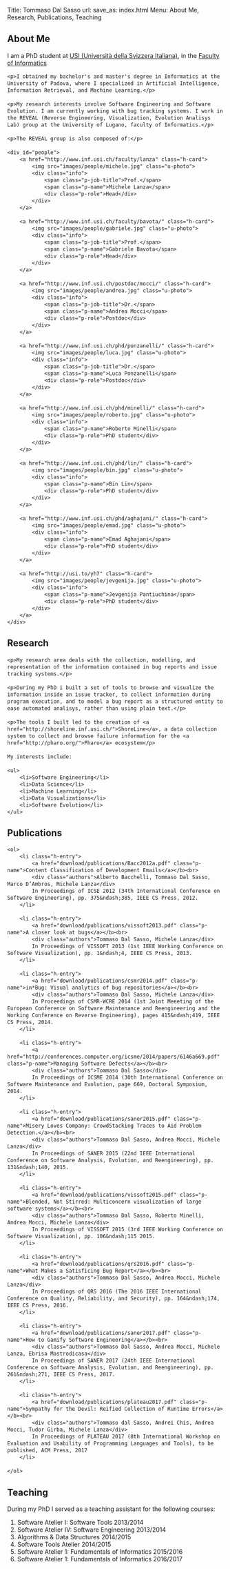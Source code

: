 Title: Tommaso Dal Sasso
url:
save_as: index.html
Menu: About Me, Research, Publications, Teaching



<section id="about_me">
    <h2>About Me</h2>
    <p>I am a PhD student at <a href="http://www.usi.ch">USI (Università della Svizzera Italiana)</a>, in the <a href="http://www.inf.usi.ch">Faculty of Informatics</a></p>

    <p>I obtained my bachelor's and master's degree in Informatics at the University of Padova, where I specialized in Artificial Intelligence, Information Retrieval, and Machine Learning.</p>

    <p>My research interests involve Software Engineering and Software Evolution. I am currently working with bug tracking systems. I work in the REVEAL (Reverse Engineering, Visualization, Evolution Analisys Lab) group at the University of Lugano, faculty of Informatics.</p>

    <p>The REVEAL group is also composed of:</p>

    <div id="people">
        <a href="http://www.inf.usi.ch/faculty/lanza" class="h-card">
            <img src="images/people/michele.jpg" class="u-photo">
            <div class="info">
                <span class="p-job-title">Prof.</span>
                <span class="p-name">Michele Lanza</span>
                <div class="p-role">Head</div>
            </div>
        </a>

        <a href="http://www.inf.usi.ch/faculty/bavota/" class="h-card">
            <img src="images/people/gabriele.jpg" class="u-photo">
            <div class="info">
                <span class="p-job-title">Prof.</span>
                <span class="p-name">Gabriele Bavota</span>
                <div class="p-role">Head</div>
            </div>
        </a>

        <a href="http://www.inf.usi.ch/postdoc/mocci/" class="h-card">
            <img src="images/people/andrea.jpg" class="u-photo">
            <div class="info">
                <span class="p-job-title">Dr.</span>
                <span class="p-name">Andrea Mocci</span>
                <div class="p-role">Postdoc</div>
            </div>
        </a>

        <a href="http://www.inf.usi.ch/phd/ponzanelli/" class="h-card">
            <img src="images/people/luca.jpg" class="u-photo">
            <div class="info">
                <span class="p-job-title">Dr.</span>
                <span class="p-name">Luca Ponzanelli</span>
                <div class="p-role">Postdoc</div>
            </div>
        </a>

        <a href="http://www.inf.usi.ch/phd/minelli/" class="h-card">
            <img src="images/people/roberto.jpg" class="u-photo">
            <div class="info">
                <span class="p-name">Roberto Minelli</span>
                <div class="p-role">PhD student</div>
            </div>
        </a>

        <a href="http://www.inf.usi.ch/phd/lin/" class="h-card">
            <img src="images/people/bin.jpg" class="u-photo">
            <div class="info">
                <span class="p-name">Bin Lin</span>
                <div class="p-role">PhD student</div>
            </div>
        </a>

        <a href="http://www.inf.usi.ch/phd/aghajani/" class="h-card">
            <img src="images/people/emad.jpg" class="u-photo">
            <div class="info">
                <span class="p-name">Emad Aghajani</span>
                <div class="p-role">PhD student</div>
            </div>
        </a>

        <a href="http://usi.to/yh7" class="h-card">
            <img src="images/people/jevgenija.jpg" class="u-photo">
            <div class="info">
                <span class="p-name">Jevgenija Pantiuchina</span>
                <div class="p-role">PhD student</div>
            </div>
        </a>
    </div>
</section>

<section id="research">
    <h2>Research</h2>

    <p>My research area deals with the collection, modelling, and representation of the information contained in bug reports and issue tracking systems.</p>

    <p>During my PhD i built a set of tools to browse and visualize the information inside an issue tracker, to collect information during program execution, and to model a bug report as a structured entity to ease automated analisys, rather than using plain text.</p>

    <p>The tools I built led to the creation of <a href="http://shoreline.inf.usi.ch/">ShoreLine</a>, a data collection system to collect and browse failure information for the <a href="http://pharo.org/">Pharo</a> ecosystem</p>

    My interests include:

    <ul>
        <li>Software Engineering</li>
        <li>Data Science</li>
        <li>Machine Learning</li>
        <li>Data Visualizations</li>
        <li>Software Evolution</li>
    </ul>
</section>

<section id="publications" class="h-feed">
    <h2 class="p-name">Publications</h2>

    <ol>
        <li class="h-entry">
            <a href="download/publications/Bacc2012a.pdf" class="p-name">Content Classification of Development Emails</a></b><br>
            <div class="authors">Alberto Bacchelli, Tommaso Dal Sasso, Marco D’Ambros, Michele Lanza</div>
            In Proceedings of ICSE 2012 (34th International Conference on Software Engineering), pp. 375&ndash;385, IEEE CS Press, 2012.
        </li>

        <li class="h-entry">
            <a href="download/publications/vissoft2013.pdf" class="p-name">A closer look at bugs</a></b><br>
            <div class="authors">Tommaso Dal Sasso, Michele Lanza</div>
            In Proceedings of VISSOFT 2013 (1st IEEE Working Conference on Software Visualization), pp. 1&ndash;4, IEEE CS Press, 2013.
        </li>

        <li class="h-entry">
            <a href="download/publications/csmr2014.pdf" class="p-name">in*Bug: Visual analytics of bug repositories</a></b><br>
            <div class="authors">Tommaso Dal Sasso, Michele Lanza</div>
            In Proceedings of CSMR-WCRE 2014 (1st Joint Meeeting of the European Conference on Software Maintenance and Reengineering and the Working Conference on Reverse Engineering), pages 415&ndash;419, IEEE CS Press, 2014.
        </li>

        <li class="h-entry">
            <a href="http://conferences.computer.org/icsme/2014/papers/6146a669.pdf" class="p-name">Managing Software Defects</a></b><br>
            <div class="authors">Tommaso Dal Sasso</div>
            In Proceedings of ICSME 2014 (30th International Conference on Software Maintenance and Evolution, page 669, Doctoral Symposium, 2014.
        </li>

        <li class="h-entry">
            <a href="download/publications/saner2015.pdf" class="p-name">Misery Loves Company: CrowdStacking Traces to Aid Problem Detection.</a></b><br>
            <div class="authors">Tommaso Dal Sasso, Andrea Mocci, Michele Lanza</div>
            In Proceedings of SANER 2015 (22nd IEEE International Conference on Software Analysis, Evolution, and Reengineering), pp. 131&ndash;140, 2015.
        </li>

        <li class="h-entry">
            <a href="download/publications/vissoft2015.pdf" class="p-name">Blended, Not Stirred: Multiconcern visualization of large software systems</a></b><br>
            <div class="authors">Tommaso Dal Sasso, Roberto Minelli, Andrea Mocci, Michele Lanza</div>
            In Proceedings of VISSOFT 2015 (3rd IEEE Working Conference on Software Visualization), pp. 106&ndash;115 2015.
        </li>

        <li class="h-entry">
            <a href="download/publications/qrs2016.pdf" class="p-name">What Makes a Satisficing Bug Report</a></b><br>
            <div class="authors">Tommaso Dal Sasso, Andrea Mocci, Michele Lanza</div>
            In Proceedings of QRS 2016 (The 2016 IEEE International Conference on Quality, Reliability, and Security), pp. 164&ndash;174, IEEE CS Press, 2016.
        </li>

        <li class="h-entry">
            <a href="download/publications/saner2017.pdf" class="p-name">How to Gamify Software Engineering</a></b><br>
            <div class="authors">Tommaso Dal Sasso, Andrea Mocci, Michele Lanza, Ebrisa Mastrodicasa</div>
            In Proceedings of SANER 2017 (24th IEEE International Conference on Software Analysis, Evolution, and Reengineering), pp. 261&ndash;271, IEEE CS Press, 2017.
        </li>

        <li class="h-entry">
            <a href="download/publications/plateau2017.pdf" class="p-name">Sympathy for the Devil: Reified Collection of Runtime Errors</a></b><br>
            <div class="authors">Tommaso dal Sasso, Andrei Chis, Andrea Mocci, Tudor Girba, Michele Lanza</div>
            In Proceedings of PLATEAU 2017 (8th International Workshop on Evaluation and Usability of Programming Languages and Tools), to be published, ACM Press, 2017
        </li>

    </ol>
</section>

<!--<section id="projects">
<h2>Projects</h2>
</section>-->

<section id="teaching">
    <h2>Teaching</h2>
    <p>During my PhD I served as a teaching assistant for the following courses:</p>
    <ol>
        <li>Software Atelier I: Software Tools 2013/2014</li>
        <li>Software Atelier IV: Software Engineering 2013/2014</li>
        <li>Algorithms &amp; Data Structures 2014/2015</li>
        <li>Software Tools Atelier 2014/2015</li>
        <li>Software Atelier 1: Fundamentals of Informatics	2015/2016</li>
        <li>Software Atelier 1: Fundamentals of Informatics 2016/2017</li>
    </ol>
</section>
